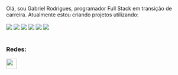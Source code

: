 Olá, sou Gabriel Rodrigues, programador Full Stack em transição de carreira. Atualmente estou criando projetos utilizando:
<br>
<br>
<img src="https://img.shields.io/badge/HTML5-E34F26?style=for-the-badge&logo=html5&logoColor=white"/>
<img src="https://img.shields.io/badge/CSS3-1572B6?style=for-the-badge&logo=css3&logoColor=white"/>
<img src="https://img.shields.io/badge/JavaScript-F7DF1E?style=for-the-badge&logo=javascript&logoColor=black"/>
<img src="https://img.shields.io/badge/React-20232A?style=for-the-badge&logo=react&logoColor=61DAFB"/>
<img src="https://img.shields.io/badge/Node.js-43853D?style=for-the-badge&logo=node.js&logoColor=white"/>
<img src="https://img.shields.io/badge/Bootstrap-563D7C?style=for-the-badge&logo=bootstrap&logoColor=white"/>
<br>
<br>
### Redes:

<a href="https://www.linkedin.com/in/gabrielrodrigues08/">
  <img width="28px" src="https://github.com/user-attachments/assets/41c441e3-4102-4d8b-b969-becec50e096d"/>
</a>
